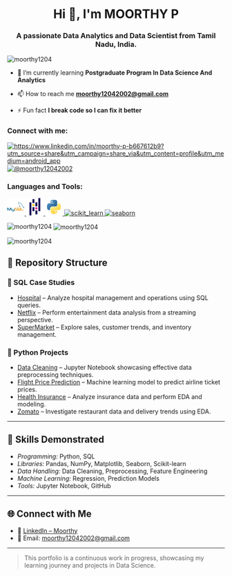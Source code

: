 <imag src="C:\Users\Dell\OneDrive\画像\Camera Roll\py.p">
<h1 align="center">Hi 👋, I'm MOORTHY P</h1>
<h3 align="center">A passionate Data Analytics and Data Scientist from Tamil Nadu, India.</h3>

<p align="left"> <img src="https://komarev.com/ghpvc/?username=moorthy1204&label=Profile%20views&color=0e75b6&style=flat" alt="moorthy1204" /> </p>

- 🌱 I’m currently learning **Postgraduate Program In Data Science And Analytics**

- 📫 How to reach me **moorthy12042002@gmail.com**

- ⚡ Fun fact **I break code so I can fix it better**

<h3 align="left">Connect with me:</h3>
<p align="left">
<a href="https://linkedin.com/in/https://www.linkedin.com/in/moorthy-p-b667612b9?utm_source=share&utm_campaign=share_via&utm_content=profile&utm_medium=android_app" target="blank"><img align="center" src="https://raw.githubusercontent.com/rahuldkjain/github-profile-readme-generator/master/src/images/icons/Social/linked-in-alt.svg" alt="https://www.linkedin.com/in/moorthy-p-b667612b9?utm_source=share&utm_campaign=share_via&utm_content=profile&utm_medium=android_app" height="30" width="40" /></a>
<a href="https://www.hackerearth.com/@moorthy12042002" target="blank"><img align="center" src="https://raw.githubusercontent.com/rahuldkjain/github-profile-readme-generator/master/src/images/icons/Social/hackerearth.svg" alt="@moorthy12042002" height="30" width="40" /></a>
</p>

<h3 align="left">Languages and Tools:</h3>
<p align="left"> <a href="https://www.mysql.com/" target="_blank" rel="noreferrer"> <img src="https://raw.githubusercontent.com/devicons/devicon/master/icons/mysql/mysql-original-wordmark.svg" alt="mysql" width="40" height="40"/> </a> <a href="https://pandas.pydata.org/" target="_blank" rel="noreferrer"> <img src="https://raw.githubusercontent.com/devicons/devicon/2ae2a900d2f041da66e950e4d48052658d850630/icons/pandas/pandas-original.svg" alt="pandas" width="40" height="40"/> </a> <a href="https://www.python.org" target="_blank" rel="noreferrer"> <img src="https://raw.githubusercontent.com/devicons/devicon/master/icons/python/python-original.svg" alt="python" width="40" height="40"/> </a> <a href="https://scikit-learn.org/" target="_blank" rel="noreferrer"> <img src="https://upload.wikimedia.org/wikipedia/commons/0/05/Scikit_learn_logo_small.svg" alt="scikit_learn" width="40" height="40"/> </a> <a href="https://seaborn.pydata.org/" target="_blank" rel="noreferrer"> <img src="https://seaborn.pydata.org/_images/logo-mark-lightbg.svg" alt="seaborn" width="40" height="40"/> </a> </p>

<p><img align="left" src="https://github-readme-stats.vercel.app/api/top-langs?username=moorthy1204&show_icons=true&locale=en&layout=compact" alt="moorthy1204" /></p>

<p>&nbsp;<img align="center" src="https://github-readme-stats.vercel.app/api?username=moorthy1204&show_icons=true&locale=en" alt="moorthy1204" /></p>

<p><img align="center" src="https://github-readme-streak-stats.herokuapp.com/?user=moorthy1204&" alt="moorthy1204" /></p>



## 📁 Repository Structure

### 🔸 SQL Case Studies

- [Hospital](./SQL/Hospital) – Analyze hospital management and operations using SQL queries.
- [Netflix](./SQL/Netfliex) – Perform entertainment data analysis from a streaming perspective.
- [SuperMarket](./SQL/SuperMarket) – Explore sales, customer trends, and inventory management.

### 🔸 Python Projects

- [Data Cleaning](./Python/Data_Cleaning) – Jupyter Notebook showcasing effective data preprocessing techniques.
- [Flight Price Prediction](./Python/Flight_Price_Prediction) – Machine learning model to predict airline ticket prices.
- [Health Insurance](./Python/Health%20insurance) – Analyze insurance data and perform EDA and modeling.
- [Zomato](./Python/Zomato) – Investigate restaurant data and delivery trends using EDA.

---

## 🚀 Skills Demonstrated

- *Programming:* Python, SQL  
- *Libraries:* Pandas, NumPy, Matplotlib, Seaborn, Scikit-learn  
- *Data Handling:* Data Cleaning, Preprocessing, Feature Engineering  
- *Machine Learning:* Regression, Prediction Models  
- *Tools:* Jupyter Notebook, GitHub

---

## 🌐 Connect with Me

- 🔗 [LinkedIn – Moorthy](https://www.linkedin.com/in/moorthy12042002)
- 📧 Email: moorthy12042002@gmail.com

---

> This portfolio is a continuous work in progress, showcasing my learning journey and projects in Data Science.
